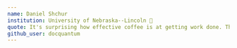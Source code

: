 ```yaml
---
name: Daniel Shchur
institution: University of Nebraska--Lincoln 🚩
quote: It's surprising how effective coffee is at getting work done. That and a lot of grit. Never give up.
github_user: docquantum
---
```

